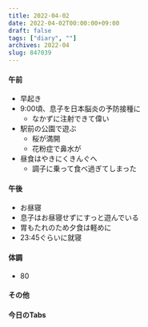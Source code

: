 ```yaml
---
title: 2022-04-02
date: 2022-04-02T00:00:00+09:00
draft: false
tags: ["diary", ""]
archives: 2022-04
slug: 847039
---
```

#### 午前
- 早起き
- 9:00頃、息子を日本脳炎の予防接種に
  - なかずに注射できて偉い
- 駅前の公園で遊ぶ
  - 桜が満開
  - 花粉症で鼻水が
- 昼食はやきにくきんぐへ
  - 調子に乗って食べ過ぎてしまった
#### 午後
- お昼寝
- 息子はお昼寝せずにすっと遊んでいる
- 胃もたれのため夕食は軽めに
- 23:45ぐらいに就寝
#### 体調
- 80
#### その他
#### 今日のTabs